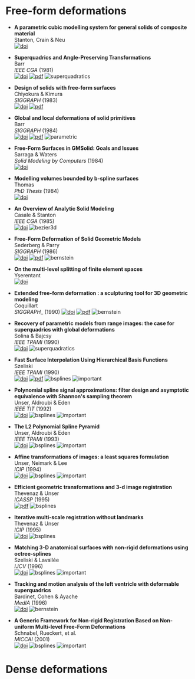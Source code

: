 # Free-form deformations

- **A parametric cubic modelling system for general solids of composite material** <br />
  Stanton, Crain & Neu <br />
  [![doi](https://img.shields.io/badge/doi-10.1002/nme.1620110405-blue)](https://doi.org/10.1002/nme.1620110405) 

- **Superquadrics and Angle-Preserving Transformations** <br />
  Barr <br />
  _IEEE CGA_ (1981) <br />
  [![doi](https://img.shields.io/badge/doi-10.1109/MCG.1981.1673799-blue)](https://doi.org/10.1109/MCG.1981.1673799) 
  [![pdf](https://img.shields.io/badge/pdf-red)](https://www.cs.bilkent.edu.tr/~gudukbay/cs465/super_quadrics.pdf)
  ![superquadratics](https://img.shields.io/badge/superquadratics-grey)

- **Design of solids with free-form surfaces** <br />
  Chiyokura & Kimura <br />
  _SIGGRAPH_ (1983) <br />
  [![doi](https://img.shields.io/badge/doi-10.1145/800059.801160-blue)](https://doi.org/10.1145/800059.801160) 
  [![pdf](https://img.shields.io/badge/pdf-red)](https://dl.acm.org/doi/pdf/10.1145/800059.801160)
  
- **Global and local deformations of solid primitives** <br />
  Barr <br />
  _SIGGRAPH_ (1984) <br />
  [![doi](https://img.shields.io/badge/doi-10.1145/964965.808573-blue)](https://doi.org/10.1145/964965.808573) 
  [![pdf](https://img.shields.io/badge/pdf-red)](https://dl.acm.org/doi/pdf/10.1145/964965.808573)
  ![parametric](https://img.shields.io/badge/parametric-grey)

- **Free-Form Surfaces in GMSolid: Goals and Issues** <br />
  Sarraga & Waters <br />
  _Solid Modeling by Computers_ (1984) <br />
  [![doi](https://img.shields.io/badge/doi-10.1007/978--1--4613--2811--7__9-blue)](https://doi.org/10.1007/978-1-4613-2811-7_9) 

- **Modelling volumes bounded by b-spline surfaces** <br />
  Thomas <br />
  _PhD Thesis_ (1984) <br />
  [![doi](https://img.shields.io/badge/doi-10.5555/911399-blue)](https://doi.org/10.5555/911399) 
  
- **An Overview of Analytic Solid Modeling** <br />
  Casale & Stanton <br />
  _IEEE CGA_ (1985) <br />
  [![doi](https://img.shields.io/badge/doi-10.1109/MCG.1985.276402-blue)](https://doi.org/10.1109/MCG.1985.276402) 
  ![bezier3d](https://img.shields.io/badge/bezier3d-grey)
    
- **Free-Form Deformation of Solid Geometric Models** <br />
  Sederberg & Parry <br />
  _SIGGRAPH_ (1986) <br />
  [![doi](https://img.shields.io/badge/doi-10.1145/15886.1590-blue)](https://doi.org/10.1145/15886.15903) 
  [![pdf](https://img.shields.io/badge/pdf-red)](https://people.eecs.berkeley.edu/~sequin/CS285/PAPERS/Sederberg_Parry.pdf)
  ![bernstein](https://img.shields.io/badge/bernstein-grey)

- **On the multi-level splitting of finite element spaces** <br />
  Yserentant <br />
  [![doi](https://img.shields.io/badge/doi-10.1007/BF01389538-blue)](https://doi.org/10.1007/BF01389538) 

- **Extended free-form deformation : a sculpturing tool for 3D geometric modeling** <br />
  Coquillart <br />
  _SIGGRAPH__ (1990)
  [![doi](https://img.shields.io/badge/doi-10.1145/97880.97900-blue)](https://doi.org/10.1145/97880.97900) 
  [![pdf](https://img.shields.io/badge/pdf-red)](https://dl.acm.org/doi/pdf/10.1145/97880.97900)
  ![bernstein](https://img.shields.io/badge/bsplines-grey)

- **Recovery of parametric models from range images: the case for superquadrics with global deformations** <br />
  Solina & Bajcsy <br />
  _IEEE TPAMI_ (1990) <br />
  [![doi](https://img.shields.io/badge/doi-10.1109/34.44401-blue)](https://doi.org/10.1109/34.44401) 
  ![superquadratics](https://img.shields.io/badge/superquadratics-grey)

- **Fast Surface Interpolation Using Hierarchical Basis Functions** <br />
  Szeliski <br />
  _IEEE TPAMI_ (1990) <br />
  [![doi](https://img.shields.io/badge/doi-10.1109/34.56188-blue)](https://doi.org/10.1109/34.56188) 
  [![pdf](https://img.shields.io/badge/pdf-red)](https://szeliski.org/papers/Szeliski_HierarchicalBasisFunctions_PAMI90.pdf)
  ![bsplines](https://img.shields.io/badge/bsplines-grey)
  ![important](https://img.shields.io/badge/!!!-yellow)

- **Polynomial spline signal approximations: filter design and asymptotic equivalence with Shannon's sampling theorem** <br />
  Unser, Aldroubi & Eden <br />
  _IEEE TIT_ (1992) <br />
  [![doi](https://img.shields.io/badge/doi-10.1109/18.108253-blue)](https://doi.org/10.1109/18.108253) 
  ![bsplines](https://img.shields.io/badge/bsplines-grey)
  ![important](https://img.shields.io/badge/!!!-yellow)

- **The L2 Polynomial Spline Pyramid** <br />
  Unser, Aldroubi & Eden <br />
  _IEEE TPAMI_ (1993) <br />
  [![doi](https://img.shields.io/badge/doi-10.1109/34.206956-blue)](https://doi.org/10.1109/34.206956) 
  ![bsplines](https://img.shields.io/badge/bsplines-grey)
  ![important](https://img.shields.io/badge/!!!-yellow)

- **Affine transformations of images: a least squares formulation** <br />
  Unser, Neimark & Lee <br />
  _ICIP_ (1994) <br />
  [![doi](https://img.shields.io/badge/doi-10.1109/ICIP.1994.413744-blue)](https://doi.org/10.1109/ICIP.1994.413744) 
  ![bsplines](https://img.shields.io/badge/bsplines-grey)
  ![important](https://img.shields.io/badge/!!!-yellow)

- **Efficient geometric transformations and 3-d image registration** <br />
  Thevenaz & Unser <br />
  _ICASSP_ (1995) <br />
  [![pdf](https://img.shields.io/badge/pdf-red)](https://bigwww.epfl.ch/publications/thevenaz9502.pdf)
  ![bsplines](https://img.shields.io/badge/bsplines-grey)

- **Iterative multi-scale registration without landmarks** <br />
  Thevenaz & Unser <br />
  _ICIP_ (1995) <br />
  [![doi](https://img.shields.io/badge/doi-10.1109/ICIP.1995.537622-blue)](https://doi.org/10.1109/ICIP.1995.537622) 
  ![bsplines](https://img.shields.io/badge/bsplines-grey)

- **Matching 3-D anatomical surfaces with non-rigid deformations using octree-splines** <br />
  Szeliski & Lavallée  <br />
  _IJCV_ (1996) <br />
  [![doi](https://img.shields.io/badge/doi-10.1007/BF00055001-blue)](https://doi.org/10.1007/BF00055001) 
  ![bsplines](https://img.shields.io/badge/bsplines-grey)
  ![important](https://img.shields.io/badge/!!!-yellow)

- **Tracking and motion analysis of the left ventricle with deformable superquadrics** <br />
  Bardinet, Cohen & Ayache <br />
  _MedIA_ (1996) <br />
  [![doi](https://img.shields.io/badge/doi-10.1016/S1361--8415(96)80009--0-blue)](https://doi.org/10.1016/S1361-8415(96)80009-0)
  ![bernstein](https://img.shields.io/badge/bernstein-grey)

- **A Generic Framework for Non-rigid Registration Based on Non-uniform Multi-level Free-Form Deformations** <br />
  Schnabel, Rueckert, et al. <br />
  _MICCAI_ (2001) <br />
  [![doi](https://img.shields.io/badge/doi-10.1007/3--540--45468--3__69-blue)](https://doi.org/10.1007/3-540-45468-3_69)
  ![bsplines](https://img.shields.io/badge/bsplines-grey)
  ![important](https://img.shields.io/badge/!!!-yellow)

# Dense deformations

